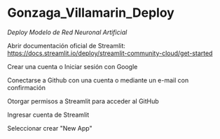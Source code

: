 # Gonzaga_Villamarin_Deploy

*Deploy Modelo de Red Neuronal Artificial*

Abrir documentación oficial de Streamlit: https://docs.streamlit.io/deploy/streamlit-community-cloud/get-started

Crear una cuenta o Iniciar sesión con Google

Conectarse a Github con una cuenta o mediante un e-mail con confirmación

Otorgar permisos a Streamlit para acceder al GitHub

Ingresar cuenta de Streamlit

Seleccionar crear "New App"

